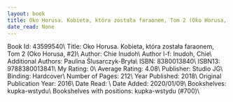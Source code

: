 ```yaml
---
layout: book
title: Oko Horusa. Kobieta, która została faraonem, Tom 2 (Oko Horusa,  no. 2)
date_read: None
---
```


Book Id: 43599540\ 
Title: Oko Horusa. Kobieta, która została faraonem, Tom 2 (Oko Horusa, #2)\ 
Author: Chie Inudoh\ 
Author l-f: Inudoh, Chie\ 
Additional Authors: Paulina Ślusarczyk-Bryła\ 
ISBN: 8380013840\ 
ISBN13: 9788380013841\ 
My Rating: 0\ 
Average Rating: 4.08\ 
Publisher: Studio JG\ 
Binding: Hardcover\ 
Number of Pages: 212\ 
Year Published: 2018\ 
Original Publication Year: 2016\ 
Date Read: \ 
Date Added: 2020/01/09\ 
Bookshelves: kupka-wstydu\ 
Bookshelves with positions: kupka-wstydu (#700)\ 

